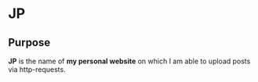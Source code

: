 # JP

## Purpose

**JP** is the name of **my personal website** on which I am able to upload posts via http-requests.

